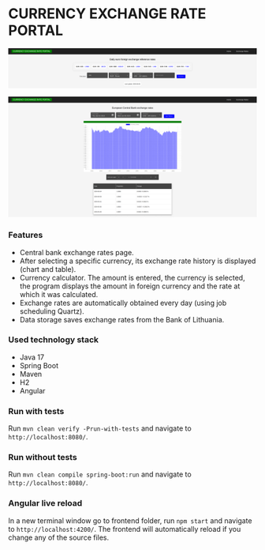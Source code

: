 # CURRENCY EXCHANGE RATE PORTAL 

![alt text](https://github.com/andrey-makeyev/CurrencyExchangeRatePortal/blob/master/src/main/resources/img/1.png?raw=true)

![alt text](https://github.com/andrey-makeyev/CurrencyExchangeRatePortal/blob/master/src/main/resources/img/2.png?raw=true)

### Features

* Central bank exchange rates page.
* After selecting a specific currency, its exchange rate history is displayed (chart and table).
* Currency calculator. The amount is entered, the currency is selected, the program displays the amount in foreign
  currency and the rate at which it was calculated.
* Exchange rates are automatically obtained every day (using job scheduling Quartz).
* Data storage saves exchange rates from the Bank of Lithuania.

### Used technology stack

* Java 17
* Spring Boot
* Maven
* H2
* Angular

### Run with tests

Run `mvn clean verify -Prun-with-tests` and navigate to `http://localhost:8080/`.

### Run without tests

Run `mvn clean compile spring-boot:run` and navigate to `http://localhost:8080/`.

### Angular live reload

In a new terminal window go to frontend folder, run `npm start` and navigate to `http://localhost:4200/`. The
frontend will automatically reload if you change any of the source files.
